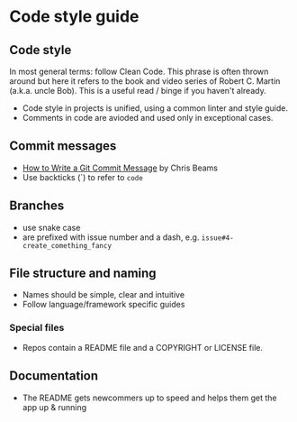 # Code style guide


## Code style

In most general terms: follow Clean Code. This phrase is often thrown around but here it refers to the book and video series of Robert C. Martin (a.k.a. uncle Bob). This is a useful read / binge if you haven't already.

- Code style in projects is unified, using a common linter and style guide.
- Comments in code are avioded and used only in exceptional cases.


## Commit messages

- [How to Write a Git Commit Message](https://chris.beams.io/posts/git-commit/) by Chris Beams
- Use backticks (\`) to refer to `code`


## Branches

- use snake case
- are prefixed with issue number and a dash, e.g. `issue#4-create_comething_fancy`


## File structure and naming

- Names should be simple, clear and intuitive
- Follow language/framework specific guides


### Special files

- Repos contain a README file and a COPYRIGHT or LICENSE file.


## Documentation

- The README gets newcommers up to speed and helps them get the app up & running
